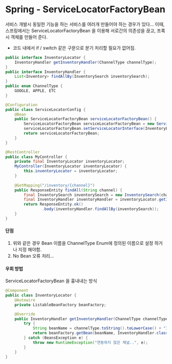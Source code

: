 # Spring - ServiceLocatorFactoryBean
서비스 개발시 동일한 기능을 하는 서비스를 여러개 만들어야 하는 경우가 있다... 
이때, 스프링에서는 ServiceLocatorFactoryBean 을 이용해 서로간의 의존성을 끊고, 프록시 객체를 만들어 준다.
* 코드 내에서 if / switch 같은 구문으로 분기 처리할 필요가 없어짐.

```java
public interface InventoryLocator {
    InventoryHandler getInventoryHandler(ChannelType channelType);
}
public interface InventoryHandler {
    List<Inventory> findAllBy(InventorySearch inventorySearch);
}
public enum ChannelType {
    GOOGLE, APPLE, ETC
}

@Configuration
public class ServiceLocatorConfig {
    @Bean
    public ServiceLocatorFactoryBean serviceLocatorFactoryBean() {
        ServiceLocatorFactoryBean serviceLocatorFactoryBean = new ServiceLocatorFactoryBean();
        serviceLocatorFactoryBean.setServiceLocatorInterface(InventoryLocator.class);
        return serviceLocatorFactoryBean;
    }
}

@RestController
public class MyController {
    private final InventoryLocator inventoryLocator;
    MyController(InventoryLocator inventoryLocator) {
        this.inventoryLocator = inventoryLocator;
    }
    
    @GetMapping("/inventory/{channel}")
    public ResponseEntity findAll(String channel) {
        final InventorySearch inventorySearch = new InventorySearch(channel);
        final InventoryHandler inventoryHandler = inventoryLocator.getInventoryHandler(inventorySearch.getChannelType());
        return ResponseEntity.ok()
                .body(inventoryHandler.findAllBy(inventorySearch));
    }
}
```

#### 단점
1. 위와 같은 경우 Bean 이름을 ChannelType Enum에 정의된 이름으로 설정 하거나 지정 해야함.
2. No Bean 오류 처리... 

#### 우회 방법
ServiceLocatorFactoryBean 을 흉내내는 방식

```java
@Component
public class InventoryLocator {
    @Autowire
    private ListableBeanFactory beanFactory;

    @Override
    public InventoryHandler getInventoryHandler(ChannelType channelType) {
        try {
            String beanName = channelType.toString().toLowerCase() + "InventoryHandler";
            return beanFactory.getBean(beanName, InventoryHandler.class);
        } catch (BeansException e) {
            throw new RuntimeException("연동하지 않은 채널..", e);
        }
    }
}
```